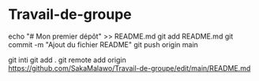 # Travail-de-groupe

echo "# Mon premier dépôt" >> README.md
git add README.md
git commit -m "Ajout du fichier README"
git push origin main

git inti
git add .
git remote add origin https://github.com/SakaMalawo/Travail-de-groupe/edit/main/README.md


